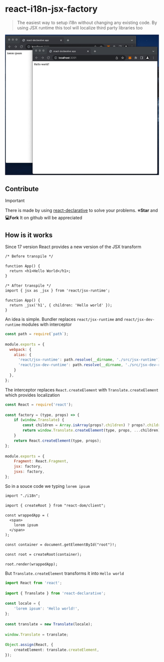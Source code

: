 # react-i18n-jsx-factory

> The easiest way to setup i18n without changing any existing code. By using JSX runtime this tool will localize third party libraries too

![screenshot](./docs/screenshot.png)

## Contribute

> [!IMPORTANT]
> There is made by using [react-declarative](https://github.com/react-declarative/react-declarative) to solve your problems. **⭐Star** and **💻Fork** It on github will be appreciated

## How is it works

Since 17 version React provides a new version of the JSX transform

```tsx
/* Before transpile */

function App() {
  return <h1>Hello World</h1>;
}

/* After transpile */
import { jsx as _jsx } from 'react/jsx-runtime';

function App() {
  return _jsx('h1', { children: 'Hello world' });
}

```

An idea is simple. Bundler replaces `react/jsx-runtime` and `react/jsx-dev-runtime` modules with interceptor 

```js
const path = require(`path`);

module.exports = {
  webpack: {
    alias: {
      'react/jsx-runtime': path.resolve(__dirname, './src/jsx-runtime'),
      'react/jsx-dev-runtime': path.resolve(__dirname, './src/jsx-dev-runtime'),
    }
  },
};

```

The interceptor replaces `React.createElement` with `Translate.createElement` which provides localization

```js
const React = require('react');

const factory = (type, props) => {
    if (window.Translate) {
        const children = Array.isArray(props?.children) ? props?.children : [props?.children];
        return window.Translate.createElement(type, props, ...children);
    }
    return React.createElement(type, props);
};

module.exports = {
    Fragment: React.Fragment,
    jsx: factory,
    jsxs: factory,
};

```

So in a souce code we typing `lorem ipsum`

```tsx
import "./i18n";

import { createRoot } from "react-dom/client";

const wrappedApp = (
  <span>
    lorem ipsum
  </span>
);

const container = document.getElementById("root")!;

const root = createRoot(container);

root.render(wrappedApp);

```

But `Translate.createElement` transforms it into `Hello world`

```ts
import React from 'react';

import { Translate } from 'react-declarative';

const locale = {
    'lorem ipsum': 'Hello world!',
};

const translate = new Translate(locale);

window.Translate = translate;

Object.assign(React, {
    createElement: translate.createElement,
});

```

